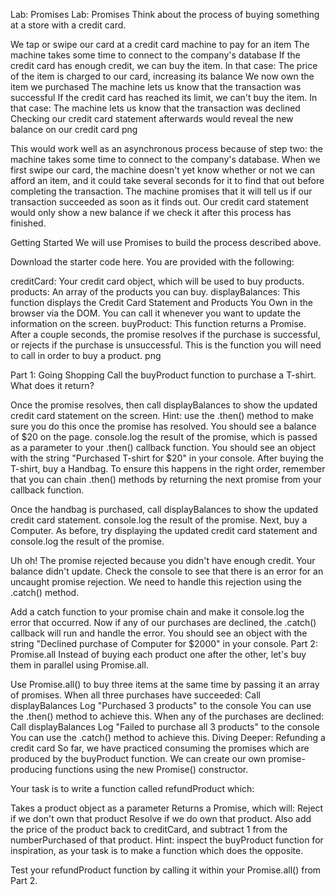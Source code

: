Lab: Promises
Lab: Promises
Think about the process of buying something at a store with a credit card.

We tap or swipe our card at a credit card machine to pay for an item
The machine takes some time to connect to the company's database
If the credit card has enough credit, we can buy the item. In that case:
The price of the item is charged to our card, increasing its balance
We now own the item we purchased
The machine lets us know that the transaction was successful
If the credit card has reached its limit, we can't buy the item. In that case:
The machine lets us know that the transaction was declined
Checking our credit card statement afterwards would reveal the new balance on our credit card
png

This would work well as an asynchronous process because of step two: the machine takes some time to connect to the company's database. When we first swipe our card, the machine doesn't yet know whether or not we can afford an item, and it could take several seconds for it to find that out before completing the transaction. The machine promises that it will tell us if our transaction succeeded as soon as it finds out. Our credit card statement would only show a new balance if we check it after this process has finished.

Getting Started
We will use Promises to build the process described above.

Download the starter code here. You are provided with the following:

creditCard: Your credit card object, which will be used to buy products.
products: An array of the products you can buy.
displayBalances: This function displays the Credit Card Statement and Products You Own in the browser via the DOM. You can call it whenever you want to update the information on the screen.
buyProduct: This function returns a Promise. After a couple seconds, the promise resolves if the purchase is successful, or rejects if the purchase is unsuccessful. This is the function you will need to call in order to buy a product.
png

Part 1: Going Shopping
Call the buyProduct function to purchase a T-shirt. What does it return?

Once the promise resolves, then call displayBalances to show the updated credit card statement on the screen. Hint: use the .then() method to make sure you do this once the promise has resolved. You should see a balance of $20 on the page.
console.log the result of the promise, which is passed as a parameter to your .then() callback function. You should see an object with the string "Purchased T-shirt for $20" in your console.
After buying the T-shirt, buy a Handbag. To ensure this happens in the right order, remember that you can chain .then() methods by returning the next promise from your callback function.

Once the handbag is purchased, call displayBalances to show the updated credit card statement.
console.log the result of the promise.
Next, buy a Computer. As before, try displaying the updated credit card statement and console.log the result of the promise.

Uh oh! The promise rejected because you didn't have enough credit.
Your balance didn't update.
Check the console to see that there is an error for an uncaught promise rejection.
We need to handle this rejection using the .catch() method.

Add a catch function to your promise chain and make it console.log the error that occurred.
Now if any of our purchases are declined, the .catch() callback will run and handle the error. You should see an object with the string "Declined purchase of Computer for $2000" in your console.
Part 2: Promise.all
Instead of buying each product one after the other, let's buy them in parallel using Promise.all.

Use Promise.all() to buy three items at the same time by passing it an array of promises.
When all three purchases have succeeded:
Call displayBalances
Log "Purchased 3 products" to the console
You can use the .then() method to achieve this.
When any of the purchases are declined:
Call displayBalances
Log "Failed to purchase all 3 products" to the console
You can use the .catch() method to achieve this.
Diving Deeper: Refunding a credit card
So far, we have practiced consuming the promises which are produced by the buyProduct function. We can create our own promise-producing functions using the new Promise() constructor.

Your task is to write a function called refundProduct which:

Takes a product object as a parameter
Returns a Promise, which will:
Reject if we don't own that product
Resolve if we do own that product. Also add the price of the product back to creditCard, and subtract 1 from the numberPurchased of that product.
Hint: inspect the buyProduct function for inspiration, as your task is to make a function which does the opposite.

Test your refundProduct function by calling it within your Promise.all() from Part 2.

